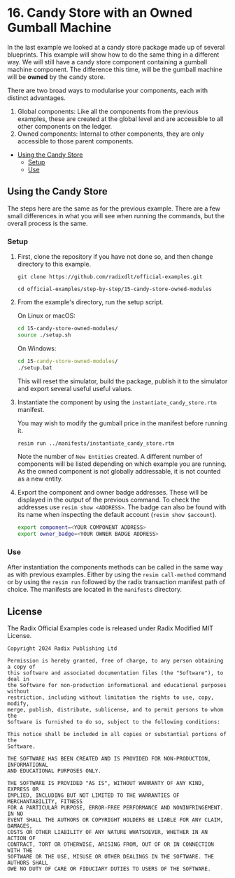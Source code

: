 # 16. Candy Store with an Owned Gumball Machine

In the last example we looked at a candy store package made up of several
blueprints. This example will show how to do the same thing in a different way.
We will still have a candy store component containing a gumball machine
component. The difference this time, will be the gumball machine will be
**owned** by the candy store.

There are two broad ways to modularise your components, each with distinct
advantages.

1. Global components: Like all the components from the previous examples, these
   are created at the global level and are accessible to all other components on
   the ledger.
2. Owned components: Internal to other components, they are only accessible to
   those parent components.

- [Using the Candy Store](#using-the-candy-store)
  - [Setup](#setup)
  - [Use](#use)

## Using the Candy Store

The steps here are the same as for the previous example. There are a few small
differences in what you will see when running the commands, but the overall
process is the same.

### Setup

1. First, clone the repository if you have not done so, and then change
   directory to this example.

   ```
   git clone https://github.com/radixdlt/official-examples.git

   cd official-examples/step-by-step/15-candy-store-owned-modules
   ```

2. From the example's directory, run the setup script.

   On Linux or macOS:

   ```sh
   cd 15-candy-store-owned-modules/
   source ./setup.sh
   ```

   On Windows:

   ```cmd
   cd 15-candy-store-owned-modules/
   ./setup.bat
   ```

   This will reset the simulator, build the package, publish it to the simulator
   and export several useful useful values.

3. Instantiate the component by using the `instantiate_candy_store.rtm`
   manifest.

   You may wish to modify the gumball price in the manifest before running it.

   ```sh
   resim run ../manifests/instantiate_candy_store.rtm
   ```

   Note the number of `New Entities` created. A different number of components
   will be listed depending on which example you are running. As the owned
   component is not globally addressable, it is not counted as a new entity.

4. Export the component and owner badge addresses. These will be displayed in
   the output of the previous command. To check the addresses use
   `resim show <ADDRESS>`. The badge can also be found with its name when
   inspecting the default account (`resim show $account`).

   ```sh
   export component=<YOUR COMPONENT ADDRESS>
   export owner_badge=<YOUR OWNER BADGE ADDRESS>
   ```

### Use

After instantiation the components methods can be called in the same way as with
previous examples. Either by using the `resim call-method` command or by using
the `resim run` followed by the radix transaction manifest path of choice. The
manifests are located in the `manifests` directory.


## License

The Radix Official Examples code is released under Radix Modified MIT License.

    Copyright 2024 Radix Publishing Ltd

    Permission is hereby granted, free of charge, to any person obtaining a copy of
    this software and associated documentation files (the "Software"), to deal in
    the Software for non-production informational and educational purposes without
    restriction, including without limitation the rights to use, copy, modify,
    merge, publish, distribute, sublicense, and to permit persons to whom the
    Software is furnished to do so, subject to the following conditions:

    This notice shall be included in all copies or substantial portions of the
    Software.

    THE SOFTWARE HAS BEEN CREATED AND IS PROVIDED FOR NON-PRODUCTION, INFORMATIONAL
    AND EDUCATIONAL PURPOSES ONLY.

    THE SOFTWARE IS PROVIDED "AS IS", WITHOUT WARRANTY OF ANY KIND, EXPRESS OR
    IMPLIED, INCLUDING BUT NOT LIMITED TO THE WARRANTIES OF MERCHANTABILITY, FITNESS
    FOR A PARTICULAR PURPOSE, ERROR-FREE PERFORMANCE AND NONINFRINGEMENT. IN NO
    EVENT SHALL THE AUTHORS OR COPYRIGHT HOLDERS BE LIABLE FOR ANY CLAIM, DAMAGES,
    COSTS OR OTHER LIABILITY OF ANY NATURE WHATSOEVER, WHETHER IN AN ACTION OF
    CONTRACT, TORT OR OTHERWISE, ARISING FROM, OUT OF OR IN CONNECTION WITH THE
    SOFTWARE OR THE USE, MISUSE OR OTHER DEALINGS IN THE SOFTWARE. THE AUTHORS SHALL
    OWE NO DUTY OF CARE OR FIDUCIARY DUTIES TO USERS OF THE SOFTWARE.